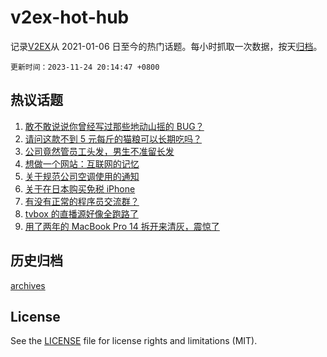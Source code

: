 # v2ex-hot-hub

 记录[V2EX](https://www.v2ex.com/)从 2021-01-06 日至今的热门话题。每小时抓取一次数据，按天[归档](archives)。

`更新时间：2023-11-24 20:14:47 +0800`

## 热议话题

1. [敢不敢说说你曾经写过那些地动山摇的 BUG？](https://www.v2ex.com/t/994763)
1. [请问这款不到 5 元每斤的猫粮可以长期吃吗？](https://www.v2ex.com/t/994738)
1. [公司竟然管员工头发，男生不准留长发](https://www.v2ex.com/t/994700)
1. [想做一个网站：互联网的记忆](https://www.v2ex.com/t/994818)
1. [关于规范公司空调使用的通知](https://www.v2ex.com/t/994729)
1. [关于在日本购买免税 iPhone](https://www.v2ex.com/t/994777)
1. [有没有正常的程序员交流群？](https://www.v2ex.com/t/994819)
1. [tvbox 的直播源好像全跑路了](https://www.v2ex.com/t/994651)
1. [用了两年的 MacBook Pro 14 拆开来清灰，震惊了](https://www.v2ex.com/t/994725)

## 历史归档

[archives](archives)

## License

See the [LICENSE](LICENSE) file for license rights and limitations (MIT).
